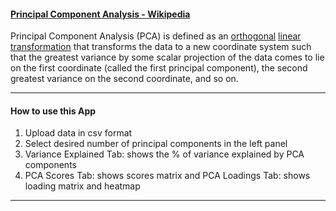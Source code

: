 #### [Principal Component Analysis - Wikipedia](https://en.wikipedia.org/wiki/Principal_component_analysis)

Principal Component Analysis (PCA) is defined as an [orthogonal](https://en.wikipedia.org/wiki/Orthogonal_transformation) [linear transformation](https://en.wikipedia.org/wiki/Linear_transformation) that transforms the data to a new coordinate system such that the greatest variance by some scalar projection of the data comes to lie on the first coordinate (called the first principal component), the second greatest variance on the second coordinate, and so on. 



------

#### How to use this App

1. Upload data in csv format
2. Select desired number of principal components in the left panel
3. Variance Explained Tab: shows the % of variance explained by PCA components 
4. PCA Scores Tab: shows scores matrix and PCA Loadings Tab: shows loading matrix and heatmap 

------

